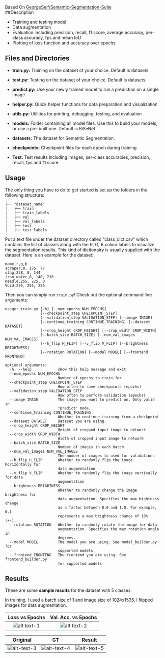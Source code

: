 Based On [GeorgeSeif/Semantic-Segmentation-Suite](https://github.com/GeorgeSeif/Semantic-Segmentation-Suite) <br>
##Description
- Training and testing model
- Data augmentation
- Evaluation including precision, recall, f1 score, average accuracy, per-class accuracy, fps and mean IoU
- Plotting of loss function and accuracy over epochs

## Files and Directories


- **train.py:** Training on the dataset of your choice. Default is datasets

- **test.py:** Testing on the dataset of your choice. Default is datasets

- **predict.py:** Use your newly trained model to run a prediction on a single image

- **helper.py:** Quick helper functions for data preparation and visualization

- **utils.py:** Utilities for printing, debugging, testing, and evaluation

- **models:** Folder containing all model files. Use this to build your models, or use a pre-built one. Default is BiSeNet.

- **datasets:** The dataset for Semantic Segmentation.

- **checkpoints:** Checkpoint files for each epoch during training

- **Test:** Test results including images, per-class accuracies, precision, recall, fps and f1 score


## Usage
The only thing you have to do to get started is set up the folders in the following structure:

    ├── "dataset_name"                   
    |   ├── train
    |   ├── train_labels
    |   ├── val
    |   ├── val_labels
    |   ├── test
    |   ├── test_labels

Put a text file under the dataset directory called "class_dict.csv" which contains the list of classes along with the R, G, B colour labels to visualize the segmentation results. This kind of dictionairy is usually supplied with the dataset. Here is an example for the dataset:

```
name,r,g,b
scraper,0, 175, 77
slag,228, 0, 144
iron_water,0, 140, 210
needle,255, 225, 0
Void,255, 255, 255
```
Then you can simply run `train.py`! Check out the optional command line arguments:

```
usage: train.py [-h] [--num_epochs NUM_EPOCHS]
                [--checkpoint_step CHECKPOINT_STEP]
                [--validation_step VALIDATION_STEP] [--image IMAGE]
                [--continue_training CONTINUE_TRAINING] [--dataset DATASET]
                [--crop_height CROP_HEIGHT] [--crop_width CROP_WIDTH]
                [--batch_size BATCH_SIZE] [--num_val_images NUM_VAL_IMAGES]
                [--h_flip H_FLIP] [--v_flip V_FLIP] [--brightness BRIGHTNESS]
                [--rotation ROTATION] [--model MODEL] [--frontend FRONTEND]

optional arguments:
  -h, --help            show this help message and exit
  --num_epochs NUM_EPOCHS
                        Number of epochs to train for
  --checkpoint_step CHECKPOINT_STEP
                        How often to save checkpoints (epochs)
  --validation_step VALIDATION_STEP
                        How often to perform validation (epochs)
  --image IMAGE         The image you want to predict on. Only valid in
                        "predict" mode.
  --continue_training CONTINUE_TRAINING
                        Whether to continue training from a checkpoint
  --dataset DATASET     Dataset you are using.
  --crop_height CROP_HEIGHT
                        Height of cropped input image to network
  --crop_width CROP_WIDTH
                        Width of cropped input image to network
  --batch_size BATCH_SIZE
                        Number of images in each batch
  --num_val_images NUM_VAL_IMAGES
                        The number of images to used for validations
  --h_flip H_FLIP       Whether to randomly flip the image horizontally for
                        data augmentation
  --v_flip V_FLIP       Whether to randomly flip the image vertically for data
                        augmentation
  --brightness BRIGHTNESS
                        Whether to randomly change the image brightness for
                        data augmentation. Specifies the max bightness change
                        as a factor between 0.0 and 1.0. For example, 0.1
                        represents a max brightness change of 10% (+-).
  --rotation ROTATION   Whether to randomly rotate the image for data
                        augmentation. Specifies the max rotation angle in
                        degrees.
  --model MODEL         The model you are using. See model_builder.py for
                        supported models
  --frontend FRONTEND   The frontend you are using. See frontend_builder.py
                        for supported models

```
    

## Results

These are some **sample results** for the dataset with 5 classes.

In training, I used a batch size of 1 and image size of 1024x1536.  I flipped images for data augmentation.



Loss vs Epochs            |  Val. Acc. vs Epochs
:-------------------------:|:-------------------------:
![alt text-1](https://dsc.cloud/8532ed/loss_vs_epochs.png)  |  ![alt text-2](https://dsc.cloud/8532ed/accuracy_vs_epochs.png)


Original            |  GT   |  Result
:-------------------------:|:-------------------------:|:-------------------------:
![alt-text-3](https://dsc.cloud/8532ed/img_964.png "Original")  |  ![alt-text-4](https://dsc.cloud/8532ed/img_964_gt.png "GT")  |   ![alt-text-5](https://dsc.cloud/8532ed/img_964_pred.png "Result")

